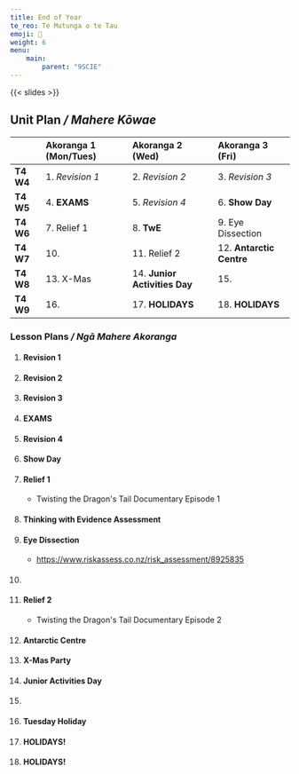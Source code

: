 ```yaml
---
title: End of Year
te_reo: Te Mutunga o te Tau
emoji: 🙌
weight: 6
menu:
    main:
        parent: "9SCIE"
---
```


<!-- 
TODO: Improve notes/teaching emphasis on EOY Feedback
- Reading graphs
- Curve of best fit
 -->

{{< slides >}}

## Unit Plan _/ Mahere Kōwae_ 

|             | Akoranga 1 (Mon/Tues)   | Akoranga 2 (Wed)                | Akoranga 3 (Fri)           |
| :---------- | :---------------------- | :------------------------------ | :------------------------- |
| __T4 W4__   | 1. _Revision 1_         | 2. _Revision 2_                 | 3. _Revision 3_            |
| __T4 W5__   | 4. __EXAMS__            | 5. _Revision 4_                 | 6. __Show Day__            |
| __T4 W6__   | 7. Relief 1             | 8. __TwE__                      | 9. Eye Dissection          |
| __T4 W7__   | 10.                     | 11. Relief 2                    | 12. __Antarctic Centre__   |
| __T4 W8__   | 13. X-Mas               | 14. __Junior Activities Day__   | 15.                        |
| __T4 W9__   | 16.                     | 17. __HOLIDAYS__                | 18. __HOLIDAYS__           |

### Lesson Plans _/ Ngā Mahere Akoranga_ 

1. #### Revision 1
2. #### Revision 2
3. #### Revision 3
4. #### EXAMS
5. #### Revision 4
6. #### Show Day
7. #### Relief 1
    - Twisting the Dragon's Tail Documentary Episode 1
8. #### Thinking with Evidence Assessment
9. #### Eye Dissection
    - https://www.riskassess.co.nz/risk_assessment/8925835
10. #### 
11. #### Relief 2
    - Twisting the Dragon's Tail Documentary Episode 2
12. #### __Antarctic Centre__
13. #### X-Mas Party
14. #### __Junior Activities Day__
15. #### 
16. #### Tuesday Holiday
17. #### __HOLIDAYS!__
18. #### __HOLIDAYS!__